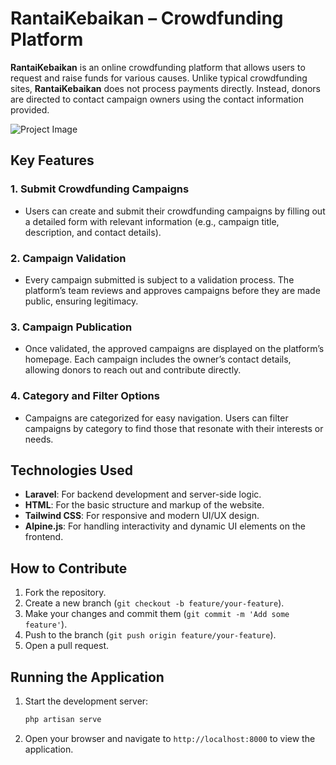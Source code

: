 # RantaiKebaikan – Crowdfunding Platform

**RantaiKebaikan** is an online crowdfunding platform that allows users to request and raise funds for various causes. Unlike typical crowdfunding sites, **RantaiKebaikan** does not process payments directly. Instead, donors are directed to contact campaign owners using the contact information provided.

![Project Image](public/img/home.png)

## Key Features

### 1. Submit Crowdfunding Campaigns

-   Users can create and submit their crowdfunding campaigns by filling out a detailed form with relevant information (e.g., campaign title, description, and contact details).

### 2. Campaign Validation

-   Every campaign submitted is subject to a validation process. The platform’s team reviews and approves campaigns before they are made public, ensuring legitimacy.

### 3. Campaign Publication

-   Once validated, the approved campaigns are displayed on the platform’s homepage. Each campaign includes the owner’s contact details, allowing donors to reach out and contribute directly.

### 4. Category and Filter Options

-   Campaigns are categorized for easy navigation. Users can filter campaigns by category to find those that resonate with their interests or needs.

## Technologies Used

-   **Laravel**: For backend development and server-side logic.
-   **HTML**: For the basic structure and markup of the website.
-   **Tailwind CSS**: For responsive and modern UI/UX design.
-   **Alpine.js**: For handling interactivity and dynamic UI elements on the frontend.

## How to Contribute

1. Fork the repository.
2. Create a new branch (`git checkout -b feature/your-feature`).
3. Make your changes and commit them (`git commit -m 'Add some feature'`).
4. Push to the branch (`git push origin feature/your-feature`).
5. Open a pull request.

## Running the Application

1. Start the development server:
    ```bash
    php artisan serve
    ```
2. Open your browser and navigate to `http://localhost:8000` to view the application.
